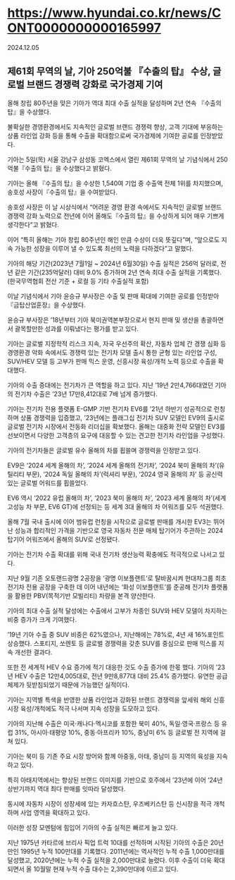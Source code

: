 # https://www.hyundai.co.kr/news/CONT0000000000165997

2024.12.05

## 제61회 무역의 날, 기아 250억불 『수출의 탑』 수상, 글로벌 브랜드 경쟁력 강화로 국가경제 기여

올해 창립 80주년을 맞은 기아가 역대 최대 수출 실적을 달성하며 2년 연속 『수출의 탑』을 수상했다.

불확실한 경영환경에서도 지속적인 글로벌 브랜드 경쟁력 향상, 고객 기대에 부응하는 상품 라인업 강화 등을 통해 수출을 확대함으로써 국가경제에 기여한 공로를 인정받았다.

기아는 5일(목) 서울 강남구 삼성동 코엑스에서 열린 제61회 무역의 날 기념식에서 250억불『수출의 탑』을 수상했다고 밝혔다.

기아는 올해 『수출의 탑』을 수상한 1,540여 기업 중 수출액 전체 1위를 차지했으며, 송호성 사장이『수출의 탑』을 수여받았다.

송호성 사장은 이 날 시상식에서 “어려운 경영 환경 속에서도 지속적인 글로벌 브랜드 경쟁력 강화 노력으로 전년에 이어 올해도『수출의 탑』을 수상하게 되어 매우 기쁘게 생각한다”고 밝혔다.

이어 “특히 올해는 기아 창립 80주년인 해인 만큼 수상이 더욱 뜻깊다”며, “앞으로도 지속 가능한 성장을 이루어 낼 수 있도록 최선의 노력을 다하겠다”고 말했다.

기아의 해당 기간(2023년 7월1일 ~ 2024년 6월30일) 수출 실적은 256억 달러로, 전년 같은 기간(235억달러) 대비 9.0% 증가하며 2년 연속 최대 수출 실적을 기록했다. (한국무역협회 전산 기준 + 로컬 등 기타 수출실적 포함)

이날 기념식에서 기아 윤승규 부사장은 수출 및 판매 확대에 기여한 공로를 인정받아 『금탑산업훈장』을 수상했다.

윤승규 부사장은 ’18년부터 기아 북미권역본부장으로서 현지 판매 및 생산을 총괄하면서 괄목할만한 성과를 이뤄냈다는 평가를 받고 있다.

기아는 글로벌 지정학적 리스크 지속, 자국 우선주의 확산, 자동차 업체 간 경쟁 심화 등 경영환경 악화 속에서도 경쟁력 있는 전기차 모델 출시 통한 균형 있는 라인업 구성, SUV/HEV 모델 등 고부가 판매 믹스 운영, 신흥시장 육성/개척 노력 등으로 수출을 확대했다.

기아의 수출 증대에는 전기차가 큰 역할을 하고 있다. 지난 ’19년 2만4,766대였던 기아의 전기차 수출은 ’23년 17만8,412대로 7배 넘게 증가했다.

기아는 전기차 전용 플랫폼 E-GMP 기반 전기차 EV6를 ’21년 하반기 성공적으로 런칭하며 상품 경쟁력을 입증했고, ’23년에는 플래그십 전기차 SUV 모델인 EV9의 출시로 글로벌 전기차 시장에서 전동화 리더십을 확보했다. 올해는 대중화 전략 모델인 EV3를 선보이면서 다양한 고객층의 요구에 대응할 수 있는 견고한 전기차 라인업을 구성했다.

기아의 전기차들은 글로벌 유수 올해의 차를 휩쓸며 경쟁력을 인정받고 있다.

EV9은 ‘2024 세계 올해의 차’, ‘2024 세계 올해의 전기차’, ‘2024 북미 올해의 차’(유틸리티 부문), ‘2024 독일 올해의 차’(럭셔리 부문), ‘2024 영국 올해의 차’ 등 공신력 있는 글로벌 어워드를 휩쓸었다.

EV6 역시 ‘2022 유럽 올해의 차’, ‘2023 북미 올해의 차’, ‘2023 세계 올해의 차’(세계 고성능 차 부문, EV6 GT)에 선정되는 등 세계 3대 올해의 차 어워즈를 모두 석권했다.

올해 7월 국내 출시에 이어 범유럽 런칭을 시작으로 글로벌 판매를 개시한 EV3는 뛰어난 성능과 합리적인 가격을 기반으로 영국 자동차 전문 매체 탑기어가 주관하는 2024 탑기어 어워즈에서 올해의 SUV로 선정됐다.

기아는 전기차 수출 확대를 위해 국내 전기차 생산능력 확충에도 적극적으로 나서고 있다.

지난 9월 기존 오토랜드광명 2공장을 ‘광명 이보플랜트’로 탈바꿈시켜 현대차그룹 최초 전기차 전용 공장을 구축한 데 이어 내년에는 ‘화성 이보플랜트’를 준공해 전기차 플랫폼을 활용한 PBV(목적기반 모빌리티) 차량을 본격 양산한다.

기아의 최대 수출 실적 달성에는 수출에서 고부가 차종인 SUV와 HEV 모델이 차지하는 비중 증가가 크게 기여했다.

’19년 기아 수출 중 SUV 비중은 62%였으나, 지난해에는 78%로, 4년 새 16%포인트 상승했다. 스포티지, 쏘렌토 등 글로벌 경쟁력을 갖춘 SUV를 중심으로 판매 믹스를 지속 개선한 결과다.

또한 전 세계적 HEV 수요 증가에 적기 대응한 것도 수출 증가에 한몫 했다. 기아의 ’23년 HEV 수출은 12만4,005대로, 전년 9만8,877대 대비 25.4% 증가했다. 유연한 공급체제가 뒷받침되었기 때문에 가능했던 실적이다.

기아는 지역별 특색을 반영한 상품 라인업과 강화된 브랜드 경쟁력을 앞세워 해외 신흥시장 육성/개척에도 적극 나서며 지속 성장을 도모하고 있다.

기아의 지난해 수출은 미국·캐나다·멕시코를 포함한 북미 40%, 독일·영국·프랑스 등 유럽 31%, 아시아·태평양 10%, 중동·아프리카 10%, 중남미 6% 등 글로벌 전 지역에 걸쳐 있다.

기아는 북미 등 기존 주요 시장 방어와 함께 아중동, 아태, 중남미 등 지역의 육성을 지속하고 있다.

특히 아태지역에서는 향상된 브랜드 이미지를 기반으로 호주에서 ’23년에 이어 ’24년 상반기까지 역대 최다 판매를 잇따라 달성했다.

동시에 자동차 시장이 성장세에 있는 카자흐스탄, 우즈베키스탄 등 신시장을 적극 개척하며 사업 영역을 확대하고 있다.

이러한 성장 모멘텀에 힘입어 기아의 수출 실적은 빠르게 늘고 있다.

지난 1975년 카타르에 브리사 픽업 트럭 10대를 선적하며 시작된 기아의 수출은 20년만인 1995년 누적 100만대를 기록했다. 2011년에는 역사적인 누적 수출 1,000만대를 달성했고, 2020년에는 누적 수출 실적을 2,000만대로 늘렸다. 이후 수출이 더욱 확대되면서 올 10월말 현재 누적 수출 대수는 2,390만대에 이르고 있다.
